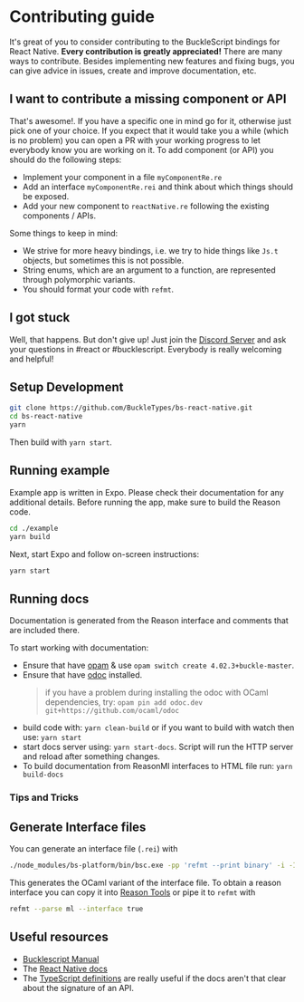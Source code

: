 # Contributing guide

It's great of you to consider contributing to the BuckleScript bindings for React Native. **Every contribution is greatly appreciated!**
There are many ways to contribute. Besides implementing new features and fixing bugs, you can give advice in issues, create and improve documentation, etc.

## I want to contribute a missing component or API

That's awesome!. If you have a specific one in mind go for it, otherwise just pick one of your choice.
If you expect that it would take you a while (which is no problem) you can open a PR with your working progress to let everybody know you are working on it.
To add component (or API) you should do the following steps:

- Implement your component in a file `myComponentRe.re`
- Add an interface `myComponentRe.rei` and think about which things should be exposed.
- Add your new component to `reactNative.re` following the existing components / APIs.

Some things to keep in mind:

- We strive for more heavy bindings, i.e. we try to hide things like `Js.t` objects, but sometimes this is not possible.
- String enums, which are an argument to a function, are represented through polymorphic variants.
- You should format your code with `refmt`.

## I got stuck

Well, that happens. But don't give up! Just join the [Discord Server](https://discord.gg/reasonml) and ask your questions in #react or #bucklescript. Everybody is really welcoming and helpful!

## Setup Development

```sh
git clone https://github.com/BuckleTypes/bs-react-native.git
cd bs-react-native
yarn
```

Then build with `yarn start`.

## Running example

Example app is written in Expo. Please check their documentation for any additional details. Before running the app, make sure to build the Reason code.

```sh
cd ./example
yarn build
```

Next, start Expo and follow on-screen instructions:

```sh
yarn start
```

## Running docs

Documentation is generated from the Reason interface and comments that are included there.

To start working with documentation:

- Ensure that have [opam](http://opam.ocaml.org/doc/Install.html) & use `opam switch create 4.02.3+buckle-master`.
- Ensure that have [odoc](https://github.com/ocaml/odoc) installed.
  > if you have a problem during installing the odoc with OCaml dependencies, try: `opam pin add odoc.dev git+https://github.com/ocaml/odoc`
- build code with: `yarn clean-build` or if you want to build with watch then use: `yarn start`
- start docs server using: `yarn start-docs`. Script will run the HTTP server and reload after something changes.
- To build documentation from ReasonMl interfaces to HTML file run: `yarn build-docs`

### Tips and Tricks

## Generate Interface files

You can generate an interface file (`.rei`) with

```sh
./node_modules/bs-platform/bin/bsc.exe -pp 'refmt --print binary' -i -I lib/bs/src/ -I lib/bs/src/components -I ./node_modules/reason-react/lib/bs/src/ -impl /path/to/your/file.re
```

This generates the OCaml variant of the interface file. To obtain a reason interface you can copy it into [Reason Tools](https://reasonml.github.io/reason-tools/popup.html) or pipe it to `refmt` with

```sh
refmt --parse ml --interface true
```

## Useful resources

- [Bucklescript Manual](https://bucklescript.github.io/docs/en/installation)
- The [React Native docs](https://facebook.github.io/react-native/)
- The [TypeScript definitions](https://github.com/DefinitelyTyped/DefinitelyTyped/blob/master/types/react-native/index.d.ts) are really useful if the docs aren't that clear about the signature of an API.
